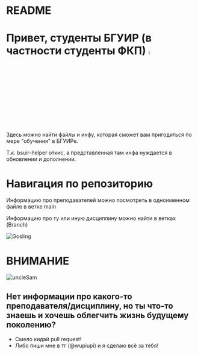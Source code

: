 # README

# Привет, студенты БГУИР (в частности студенты ФКП) <img src="https://media.giphy.com/media/v1.Y2lkPTc5MGI3NjExbWcwbXBpbnRtOHcxMjRydXdxdnhrOWE2amo0d2Vydm9na2Z4b3k3bCZlcD12MV9pbnRlcm5hbF9naWZfYnlfaWQmY3Q9Zw/c76IJLufpNwSULPk77/giphy.gif" width="5%" height="5%"/>
Здесь можно найти файлы и инфу, которая сможет вам пригодиться по мере "обучения" в БГУИРе.

Т.к. bsuir-helper откис, а представленная там инфа нуждается в обновлении и дополнении.

# Навигация по репозиторию
Информацию про преподавателей можно посмотреть в одноименном файле в ветке main 

Информацию про ту или иную дисциплину можно найти в ветках (Branch)

![Gosling](https://media.giphy.com/media/pi1HV6hj5Cffy/giphy.gif)

# ВНИМАНИЕ

![uncleSam](https://kulturologia.ru/files/u18476/Sovietpropaganda-2.jpg)

## Нет информации про какого-то преподавателя/дисциплину, но ты что-то знаешь и хочешь облегчить жизнь будущему поколению? 
- Смело кидай pull request!
- Либо пиши мне в тг (@wupiupi) и я сделаю всё за тебя!
